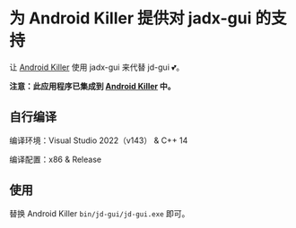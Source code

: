 # 为 Android Killer 提供对 jadx-gui 的支持

让 [Android Killer](../../../android-killer) 使用 jadx-gui 来代替 jd-gui 💕。

**注意：此应用程序已集成到 [Android Killer](../../../android-killer) 中。**

## 自行编译

编译环境：Visual Studio 2022（v143） & C++ 14

编译配置：x86 & Release

## 使用

替换 Android Killer `bin/jd-gui/jd-gui.exe` 即可。
